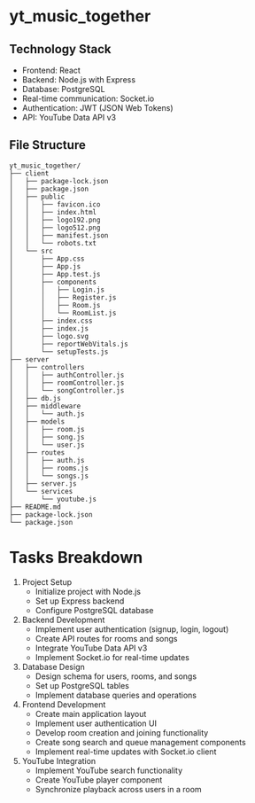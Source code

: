 # yt_music_together

## Technology Stack

* Frontend: React
* Backend: Node.js with Express
* Database: PostgreSQL
* Real-time communication: Socket.io
* Authentication: JWT (JSON Web Tokens)
* API: YouTube Data API v3

## File Structure

```
yt_music_together/
├── client
│   ├── package-lock.json
│   ├── package.json
│   ├── public
│   │   ├── favicon.ico
│   │   ├── index.html
│   │   ├── logo192.png
│   │   ├── logo512.png
│   │   ├── manifest.json
│   │   └── robots.txt
│   └── src
│       ├── App.css
│       ├── App.js
│       ├── App.test.js
│       ├── components
│       │   ├── Login.js
│       │   ├── Register.js
│       │   ├── Room.js
│       │   └── RoomList.js
│       ├── index.css
│       ├── index.js
│       ├── logo.svg
│       ├── reportWebVitals.js
│       └── setupTests.js
├── server
│   ├── controllers
│   │   ├── authController.js
│   │   ├── roomController.js
│   │   └── songController.js
│   ├── db.js
│   ├── middleware
│   │   └── auth.js
│   ├── models
│   │   ├── room.js
│   │   ├── song.js
│   │   └── user.js
│   ├── routes
│   │   ├── auth.js
│   │   ├── rooms.js
│   │   └── songs.js
│   ├── server.js
│   └── services
│       └── youtube.js
├── README.md
├── package-lock.json
└── package.json
```

# Tasks Breakdown

1. Project Setup
   * Initialize project with Node.js
   * Set up Express backend
   * Configure PostgreSQL database
2. Backend Development
   * Implement user authentication (signup, login, logout)
   * Create API routes for rooms and songs
   * Integrate YouTube Data API v3
   * Implement Socket.io for real-time updates
3. Database Design
    * Design schema for users, rooms, and songs
    * Set up PostgreSQL tables
    * Implement database queries and operations
4. Frontend Development
   * Create main application layout
   * Implement user authentication UI
   * Develop room creation and joining functionality
   * Create song search and queue management components
   * Implement real-time updates with Socket.io client
5. YouTube Integration
   * Implement YouTube search functionality
   * Create YouTube player component
   * Synchronize playback across users in a room
